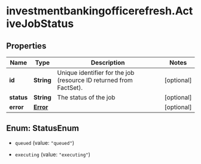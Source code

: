 # investmentbankingofficerefresh.ActiveJobStatus

## Properties

Name | Type | Description | Notes
------------ | ------------- | ------------- | -------------
**id** | **String** | Unique identifier for the job (resource ID returned from FactSet). | [optional] 
**status** | **String** | The status of the job | [optional] 
**error** | [**Error**](Error.md) |  | [optional] 



## Enum: StatusEnum


* `queued` (value: `"queued"`)

* `executing` (value: `"executing"`)




